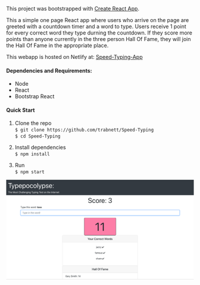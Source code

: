 This project was bootstrapped with [Create React App](https://github.com/facebook/create-react-app).

This a simple one page React app where users who arrive on the page are greeted with a countdown timer and a word to type. Users receive 1 point for every correct word they type durning the countdown. If they score more points than anyone currently in the three person Hall Of Fame, they will join the Hall Of Fame in the appropriate place.

This webapp is hosted on Netlify at:
[Speed-Typing-App](https://thirsty-johnson-916d27.netlify.com/)

#### Dependencies and Requirements:

+ Node
+ React
+ Bootstrap React


#### Quick Start
1. Clone the repo  
``
 $ git clone https://github.com/trabnett/Speed-Typing  
``  
``
 $ cd Speed-Typing  
``

2. Install dependencies  
``
$ npm install  
``
3. Run  
``
$ npm start  
``


![screenshot](https://github.com/trabnett/Speed-Typing/blob/master/public/Screen%20Shot%202019-07-21%20at%205.15.50%20PM.png)
